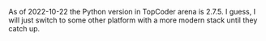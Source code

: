 As of 2022-10-22 the Python version in TopCoder arena is 2.7.5. I guess, I will just
switch to some other platform with a more modern stack until they catch up.
